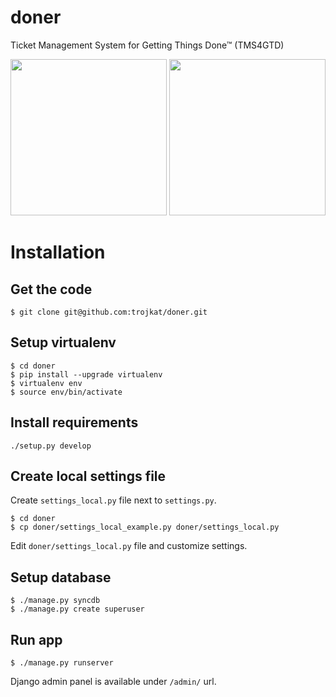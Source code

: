 doner
=====

Ticket Management System for Getting Things Done™ (TMS4GTD)

[<img src="http://i.imgur.com/bohNGBhl.png" width="250">](http://imgur.com/bohNGBhl)
[<img src="http://i.imgur.com/WqtXNtbl.png" width="250">](http://imgur.com/WqtXNtb)

Installation
============

Get the code
------------

    $ git clone git@github.com:trojkat/doner.git

Setup virtualenv
----------------

    $ cd doner
    $ pip install --upgrade virtualenv
    $ virtualenv env
    $ source env/bin/activate

Install requirements
--------------------

    ./setup.py develop

Create local settings file
--------------------------

Create `settings_local.py` file next to `settings.py`.

    $ cd doner
    $ cp doner/settings_local_example.py doner/settings_local.py


Edit `doner/settings_local.py` file and customize settings.


Setup database
--------------

    $ ./manage.py syncdb
    $ ./manage.py create superuser

Run app
-------

    $ ./manage.py runserver

Django admin panel is available under `/admin/` url.
